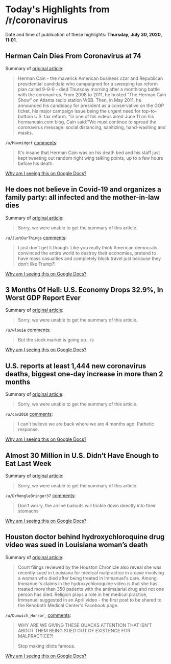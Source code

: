 # Today's Highlights from /r/coronavirus

Date and time of publication of these highlights: **Thursday, July 30, 2020, 11:01**.

## Herman Cain Dies From Coronavirus at 74

Summary of [original article](https://www.newsmax.com/newsfront/herman-cain-obituary/2020/07/30/id/979733/):

> Herman Cain - the maverick American business czar and Republican presidential candidate who campaigned for a sweeping tax reform plan called 9-9-9 - died Thursday morning after a monthlong battle with the coronavirus. From 2008 to 2011, he hosted "The Herman Cain Show" on Atlanta radio station WSB. Then, in May 2011, he announced his candidacy for president as a conservative on the GOP ticket, his major campaign issue being the urgent need for top-to-bottom U.S. tax reform. "In one of his videos aired June 11 on his hermancain.com blog, Cain said:"We must continue to spread the coronavirus message: social distancing, sanitizing, hand-washing and masks.

`/u/Maxmidget` [comments](https://www.reddit.com/r/Coronavirus/comments/i0myds/herman_cain_dies_from_coronavirus_at_74/):

> It's insane that Herman Cain was on his death bed and his staff just kept tweeting out random right wing talking points, up to a few hours before his death.

[Why am I seeing this on Google Docs?](https://docs.google.com/document/d/1Dc6We63vOXIZsc0op-Bt4abqkYjXzOigalQqFxmvvbM/edit?usp=sharing)

## He does not believe in Covid-19 and organizes a family party: all infected and the mother-in-law dies

Summary of [original article](https://m.huffingtonpost.it/entry/non-crede-al-covid-19-e-organizza-una-festa-in-famiglia-tutti-contagiati-e-muore-la-suocera_it_5f227defc5b68fbfc87f13d2):

> Sorry, we were unable to get the summary of this article.

`/u/JustOurThings` [comments](https://www.reddit.com/r/Coronavirus/comments/i0k5nk/he_does_not_believe_in_covid19_and_organizes_a/):

> I just don’t get it though. Like you really think American democrats convinced the entire world to destroy their economies, pretend to have mass casualties and completely block travel just because they don’t like Trump?!

[Why am I seeing this on Google Docs?](https://docs.google.com/document/d/1Dc6We63vOXIZsc0op-Bt4abqkYjXzOigalQqFxmvvbM/edit?usp=sharing)

## 3 Months Of Hell: U.S. Economy Drops 32.9%, In Worst GDP Report Ever

Summary of [original article](https://www.npr.org/sections/coronavirus-live-updates/2020/07/30/896714437/3-months-of-hell-u-s-economys-worst-quarter-ever?utm_term=nprnews&utm_campaign=npr&utm_source=facebook.com&utm_medium=social&fbclid=IwAR0O5bgVsyohzIk4uTNqCuvsN4QYWSw5tv1oBFG8HoIDWAiw7lWRjxtMmBM&fbclid=IwAR06Q0hFanR5IM4T0lflVyOw1S6570frZ2i0oIxjGMwmPWsZ_Om58EYK5aU&fbclid=IwAR1NJq6NN9_ISG-8bUnSy6K2KuvHQKT1ekHhZj_ezLx6RsS0_FGj3aaajxs&fbclid=IwAR0B-y03uvjjm-EsHqpBPJrgq2zCZR30Sp_3U6Hb_O69oupxJlqyau4lV5k&fbclid=IwAR2sAqiV4KYV-QduCaizi6h3v9YyekMpToIJ1KzQzjq43mcZGC3m1rxqWFg):

> Sorry, we were unable to get the summary of this article.

`/u/wlouie` [comments](https://www.reddit.com/r/Coronavirus/comments/i0lcv4/3_months_of_hell_us_economy_drops_329_in_worst/):

> But the stock market is going up.. /s

[Why am I seeing this on Google Docs?](https://docs.google.com/document/d/1Dc6We63vOXIZsc0op-Bt4abqkYjXzOigalQqFxmvvbM/edit?usp=sharing)

## U.S. reports at least 1,444 new coronavirus deaths, biggest one-day increase in more than 2 months

Summary of [original article](https://twitter.com/bnodesk/status/1288662032011722752?s=21):

> Sorry, we were unable to get the summary of this article.

`/u/cav2010` [comments](https://www.reddit.com/r/Coronavirus/comments/i0dy1b/us_reports_at_least_1444_new_coronavirus_deaths/):

> I can't believe we are back where we are 4 months ago. Pathetic response.

[Why am I seeing this on Google Docs?](https://docs.google.com/document/d/1Dc6We63vOXIZsc0op-Bt4abqkYjXzOigalQqFxmvvbM/edit?usp=sharing)

## Almost 30 Million in U.S. Didn’t Have Enough to Eat Last Week

Summary of [original article](https://www.bloomberg.com/news/articles/2020-07-29/almost-30-million-in-u-s-didn-t-have-enough-to-eat-last-week):

> Sorry, we were unable to get the summary of this article.

`/u/DrRongleBringer37` [comments](https://www.reddit.com/r/Coronavirus/comments/i0kyxo/almost_30_million_in_us_didnt_have_enough_to_eat/):

> Don’t worry, the airline bailouts will trickle down directly into their stomachs

[Why am I seeing this on Google Docs?](https://docs.google.com/document/d/1Dc6We63vOXIZsc0op-Bt4abqkYjXzOigalQqFxmvvbM/edit?usp=sharing)

## Houston doctor behind hydroxychloroquine drug video was sued in Louisiana woman’s death

Summary of [original article](https://www.houstonchronicle.com/news/houston-texas/houston/article/houston-doctor-drug-viral-video-sued-louisiana-15443105.php):

> Court filings reviewed by the Houston Chronicle also reveal she was recently sued in Louisiana for medical malpractice in a case involving a woman who died after being treated in Immanuel's care. Among Immanuel's claims in the hydroxychloroquine video is that she has treated more than 350 patients with the antimalarial drug and not one person has died. Religion plays a role in her medical practice, Immanuel suggested in an April video - the first post to be shared to the Rehoboth Medical Center's Facebook page.

`/u/Dunwich_Horror_` [comments](https://www.reddit.com/r/Coronavirus/comments/i0k16z/houston_doctor_behind_hydroxychloroquine_drug/):

> WHY ARE WE GIVING THESE QUACKS ATTENTION THAT ISN’T ABOUT THEM BEING SUED OUT OF EXISTENCE FOR MALPRACTICE?!
> 
> Stop making idiots famous.

[Why am I seeing this on Google Docs?](https://docs.google.com/document/d/1Dc6We63vOXIZsc0op-Bt4abqkYjXzOigalQqFxmvvbM/edit?usp=sharing)

